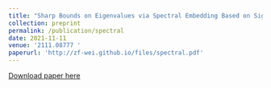 ```yaml
---
title: "Sharp Bounds on Eigenvalues via Spectral Embedding Based on Signless Laplacians"
collection: preprint
permalink: /publication/spectral
date: 2021-11-11
venue: '2111.08777 '
paperurl: 'http://zf-wei.github.io/files/spectral.pdf'
---
```


[Download paper here](zf-wei.github.io/files/spectral.pdf)
